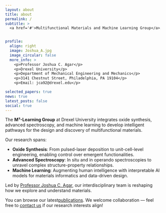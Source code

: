 ```yaml
---
layout: about
title: about
permalink: /
subtitle: >
  <a href='#'>Multifunctional Materials and Machine Learning Group</a>. 


profile:
  align: right
  image: Joshua_A.jpg
  image_circular: false
  more_info: >
    <p>Professor Joshua C. Agar</p>
    <p>Drexel University</p>
    <p>Department of Mechanical Engineering and Mechanics</p>
    <p>3141 Chestnut Street, Philadelphia, PA 19104</p>
    <p>Email: jca92@drexel.edu</p>

selected_papers: true
news: true
latest_posts: false
social: true
---
```


The **M³-Learning Group** at Drexel University integrates oxide synthesis, advanced spectroscopy, and machine learning to develop intelligent pathways for the design and discovery of multifunctional materials.

Our research spans:

- **Oxide Synthesis**: From pulsed-laser deposition to unit-cell-level engineering, enabling control over emergent functionalities.
- **Advanced Spectroscopy**: In situ and in operando spectroscopies to unravel complex structure-property relationships.
- **Machine Learning**: Augmenting human intelligence with interpretable AI models for materials informatics and data-driven design.

Led by [Professor Joshua C. Agar](https://drexel.edu/engineering/about/faculty-staff/A/agar-joshua/), our interdisciplinary team is reshaping how we explore and understand materials.

You can browse our latest[publications](/publications/).
We welcome collaboration — feel free to [contact us](mailto:joshua.agar@drexel.edu) if our research interests align!
